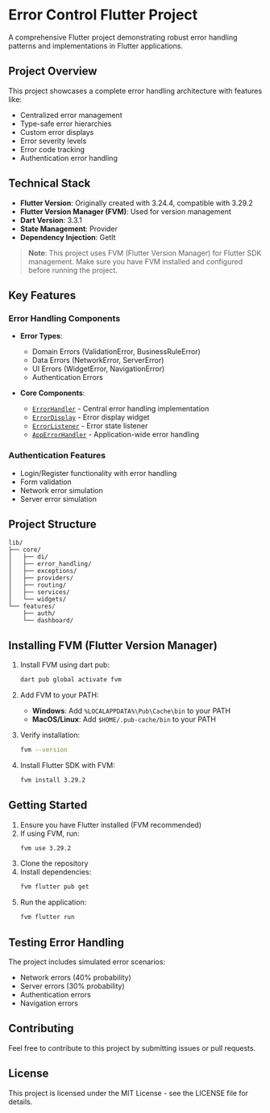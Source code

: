 # Error Control Flutter Project

A comprehensive Flutter project demonstrating robust error handling patterns and implementations in Flutter applications.

## Project Overview

This project showcases a complete error handling architecture with features like:

- Centralized error management
- Type-safe error hierarchies
- Custom error displays
- Error severity levels
- Error code tracking
- Authentication error handling

## Technical Stack

- **Flutter Version**: Originally created with 3.24.4, compatible with 3.29.2
- **Flutter Version Manager (FVM)**: Used for version management
- **Dart Version**: 3.3.1
- **State Management**: Provider
- **Dependency Injection**: GetIt

> **Note**: This project uses FVM (Flutter Version Manager) for Flutter SDK management. Make sure you have FVM installed and configured before running the project.

## Key Features

### Error Handling Components

- **Error Types**:
  - Domain Errors (ValidationError, BusinessRuleError)
  - Data Errors (NetworkError, ServerError)
  - UI Errors (WidgetError, NavigationError)
  - Authentication Errors

- **Core Components**:
  - [`ErrorHandler`](lib/core/error_handling/error_handler.dart) - Central error handling implementation
  - [`ErrorDisplay`](lib/core/widgets/error_display.dart) - Error display widget
  - [`ErrorListener`](lib/core/widgets/error_listener.dart) - Error state listener
  - [`AppErrorHandler`](lib/core/error_handling/app_error_handler.dart) - Application-wide error handling

### Authentication Features

- Login/Register functionality with error handling
- Form validation
- Network error simulation
- Server error simulation

## Project Structure

```
lib/
├── core/
│   ├── di/
│   ├── error_handling/
│   ├── exceptions/
│   ├── providers/
│   ├── routing/
│   ├── services/
│   └── widgets/
└── features/
    ├── auth/
    └── dashboard/
```

## Installing FVM (Flutter Version Manager)

1. Install FVM using dart pub:
   ```bash
   dart pub global activate fvm
   ```

2. Add FVM to your PATH:
   - **Windows**: Add `%LOCALAPPDATA%\Pub\Cache\bin` to your PATH
   - **MacOS/Linux**: Add `$HOME/.pub-cache/bin` to your PATH

3. Verify installation:
   ```bash
   fvm --version
   ```

4. Install Flutter SDK with FVM:
   ```bash
   fvm install 3.29.2
   ```

## Getting Started

1. Ensure you have Flutter installed (FVM recommended)
2. If using FVM, run:
   ```bash
   fvm use 3.29.2
   ```
3. Clone the repository
4. Install dependencies:
   ```bash
   fvm flutter pub get
   ```
5. Run the application:
   ```bash
   fvm flutter run
   ```

## Testing Error Handling

The project includes simulated error scenarios:
- Network errors (40% probability)
- Server errors (30% probability)
- Authentication errors
- Navigation errors

## Contributing

Feel free to contribute to this project by submitting issues or pull requests.

## License

This project is licensed under the MIT License - see the LICENSE file for details.
